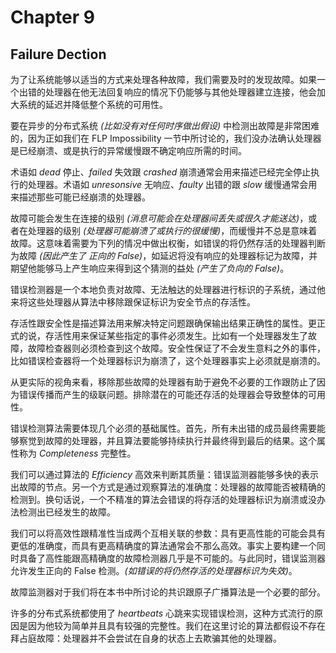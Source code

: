# Chapter 9

## Failure Dection

为了让系统能够以适当的方式来处理各种故障，我们需要及时的发现故障。如果一个出错的处理器在他无法回复响应的情况下仍能够与其他处理器建立连接，他会加大系统的延迟并降低整个系统的可用性。

要在异步的分布式系统 *(比如没有对任何时序做出假设)* 中检测出故障是非常困难的，因为正如我们在 FLP Impossibility 一节中所讨论的，我们没办法确认处理器是已经崩溃、或是执行的异常缓慢跟不确定响应所需的时间。

术语如 *dead* 停止、*failed* 失效跟 *crashed* 崩溃通常会用来描述已经完全停止执行的处理器。术语如 *unresonsive* 无响应、*faulty* 出错的跟 *slow* 缓慢通常会用来描述那些可能已经崩溃的处理器。

故障可能会发生在连接的级别 *(消息可能会在处理器间丢失或很久才能送达)*，或者在处理器的级别 *(处理器可能崩溃了或执行的很缓慢)*，而缓慢并不总是意味着故障。这意味着需要为下列的情况中做出权衡，如错误的将仍然存活的处理器判断为故障 *(因此产生了 正向的 False)*，如延迟将没有响应的处理器标记为故障，并期望他能够马上产生响应来得到这个猜测的益处 *(产生了负向的 False)*。

错误检测器是一个本地负责对故障、无法触达的处理器进行标识的子系统，通过他来将这些处理器从算法中移除跟保证标识为安全节点的存活性。

存活性跟安全性是描述算法用来解决特定问题跟确保输出结果正确性的属性。更正式的说，存活性用来保证某些指定的事件必须发生。比如有一个处理器发生了故障，故障检查器则必须检查到这个故障。安全性保证了不会发生意料之外的事件，比如错误检查器将一个处理器标识为崩溃了，这个处理器事实上必须就是崩溃的。

从更实际的视角来看，移除那些故障的处理器有助于避免不必要的工作跟防止了因为错误传播而产生的级联问题。排除潜在的可能还存活的处理器会导致整体的可用性。

错误检测算法需要体现几个必须的基础属性。首先，所有未出错的成员最终需要能够察觉到故障的处理器，并且算法要能够持续执行并最终得到最后的结果。这个属性称为 *Completeness* 完整性。

我们可以通过算法的 *Efficiency* 高效来判断其质量：错误监测器能够多快的表示出故障的节点。另一个方式是通过观察算法的准确度：处理器的故障能否被精确的检测到。换句话说，一个不精准的算法会错误的将存活的处理器标识为崩溃或没办法检测出已经发生的故障。

我们可以将高效性跟精准性当成两个互相关联的参数：具有更高性能的可能会具有更低的准确度，而具有更高精确度的算法通常会不那么高效。事实上要构建一个同时具备了高性能跟高精确度的故障检测器几乎是不可能的。与此同时，错误监测器允许发生正向的 False 检测。*(如错误的将仍然存活的处理器标识为失效)*。

故障监测器对于我们将在本书中所讨论的共识跟原子广播算法是一个必要的部分。

许多的分布式系统都使用了 *heartbeats* 心跳来实现错误检测，这种方式流行的原因是因为他较为简单并且具有较强的完整性。我们在这里讨论的算法都假设不存在拜占庭故障：处理器并不会尝试在自身的状态上去欺骗其他的处理器。